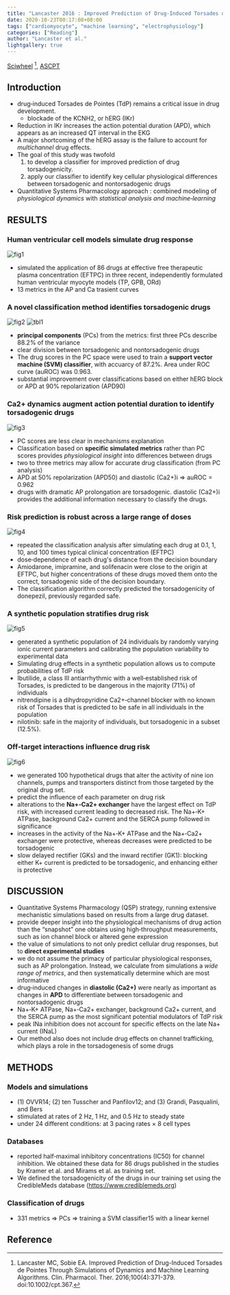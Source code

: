 ```yaml
---
title: "Lancaster 2016 : Improved Prediction of Drug‐Induced Torsades de Pointes Through Simulations of Dynamics and Machine Learning Algorithms"
date: 2020-10-23T00:17:08+08:00
tags: ["cardiomyocyte", "machine learning", "electrophysiology"]
categories: ["Reading"]
author: "Lancaster et al."
lightgallery: true
---
```


[Sciwheel](https://sciwheel.com/work/#/items/5876765) [^Lancaster2016],  [ASCPT](https://ascpt.onlinelibrary.wiley.com/doi/full/10.1002/cpt.367)

<!--more-->

## Introduction

* drug‐induced Torsades de Pointes (TdP) remains a critical issue in drug development.
    * blockade of the KCNH2, or hERG (IKr)
* Reduction in IKr increases the action potential duration (APD), which appears as an increased QT interval in the EKG
* A major shortcoming of the hERG assay is the failure to account for *multichannel* drug effects.
* The goal of this study was twofold
    1. to develop a classifier for improved prediction of drug torsadogenicity.
    2. apply our classifier to identify key cellular physiological differences between torsadogenic and nontorsadogenic drugs
* Quantitative Systems Pharmacology approach : combined modeling of *physiological dynamics* with *statistical analysis and machine‐learning*

## RESULTS
### Human ventricular cell models simulate drug response
![fig1](https://user-images.githubusercontent.com/40054455/86700407-add54b00-c043-11ea-9fef-64213bfa14fc.jpg)

*  simulated the application of 86 drugs at effective free therapeutic plasma concentration (EFTPC) in three recent, independently formulated human ventricular myocyte models (TP, GPB, ORd)
* 13 metrics in the AP and Ca trasient curves

### A novel classification method identifies torsadogenic drugs
![fig2](https://user-images.githubusercontent.com/40054455/86700411-af067800-c043-11ea-9848-ae91d835637d.jpg)
![tbl1](https://user-images.githubusercontent.com/40054455/86700453-b6c61c80-c043-11ea-8ef5-074d150429e1.png)

* **principal components** (PCs) from the metrics: first three PCs describe 88.2% of the variance
* clear division between torsadogenic and nontorsadogenic drugs
* The drug scores in the PC space were used to train a **support vector machine (SVM) classifier**, with accuarcy of 87.2%. Area under ROC curve (auROC) was 0.963.
* substantial improvement over classifications based on either hERG block or APD at 90% repolarization (APD90)

### Ca2+ dynamics augment action potential duration to identify torsadogenic drugs
![fig3](https://user-images.githubusercontent.com/40054455/86700418-af9f0e80-c043-11ea-8175-3bb6b16546fe.jpg)

* PC scores are less clear in mechanisms explanation
* Classification based on **specific simulated metrics** rather than PC scores provides *physiological insight* into differences between drugs
* two to three metrics may allow for accurate drug classification (from PC analysis)
* APD at 50% repolarization (APD50) and diastolic (Ca2+)i => auROC = 0.962
* drugs with dramatic AP prolongation are torsadogenic. diastolic (Ca2+)i provides the additional information necessary to classify the drugs.

### Risk prediction is robust across a large range of doses
![fig4](https://user-images.githubusercontent.com/40054455/86700424-b0d03b80-c043-11ea-8756-210b42dbd2b8.jpg)

* repeated the classification analysis after simulating each drug at 0.1, 1, 10, and 100 times typical clinical concentration (EFTPC)
* dose‐dependence of each drug's distance from the decision boundary
* Amiodarone, imipramine, and solifenacin were close to the origin at EFTPC, but higher concentrations of these drugs moved them onto the correct, torsadogenic side of the decision boundary.
* The classification algorithm correctly predicted the torsadogenicity of donepezil, previously regarded safe.

### A synthetic population stratifies drug risk
![fig5](https://user-images.githubusercontent.com/40054455/86700439-b3329580-c043-11ea-9c79-be9e774bfdfb.jpg)

* generated a synthetic population of 24 individuals by randomly varying ionic current parameters and calibrating the population variability to experimental data
* Simulating drug effects in a synthetic population allows us to compute probabilities of TdP risk
* Ibutilide, a class III antiarrhythmic with a well‐established risk of Torsades, is predicted to be dangerous in the majority (71%) of individuals
* nitrendipine is a dihydropyridine Ca2+‐channel blocker with no known risk of Torsades that is predicted to be safe in all individuals in the population
* nilotinib: safe in the majority of individuals, but torsadogenic in a subset (12.5%).

### Off‐target interactions influence drug risk
![fig6](https://user-images.githubusercontent.com/40054455/86700447-b463c280-c043-11ea-95a0-7fb6452f1a98.jpg)

* we generated 100 hypothetical drugs that alter the activity of nine ion channels, pumps and transporters distinct from those targeted by the original drug set.
* predict the influence of each parameter on drug risk
* alterations to the **Na+‐Ca2+ exchanger** have the largest effect on TdP risk, with increased current leading to decreased risk. The Na+‐K+ ATPase, background Ca2+ current and the SERCA pump followed in significance
* increases in the activity of the Na+‐K+ ATPase and the Na+‐Ca2+ exchanger were protective, whereas decreases were predicted to be torsadogenic
* slow delayed rectifier (GKs) and the inward rectifier (GK1): blocking either K+ current is predicted to be torsadogenic, and enhancing either is protective

## DISCUSSION
* Quantitative Systems Pharmacology (QSP) strategy, running extensive mechanistic simulations based on results from a large drug dataset.
* provide deeper insight into the physiological mechanisms of drug action than the “snapshot” one obtains using high‐throughput measurements, such as ion channel block or altered gene expression
* the value of simulations to not only predict cellular drug responses, but to **direct experimental studies**
* we do not assume the primacy of particular physiological responses, such as AP prolongation. Instead, we calculate from simulations a *wide range of metrics*, and then systematically determine which are most informative
* drug‐induced changes in **diastolic (Ca2+)** were nearly as important as changes in **APD** to differentiate between torsadogenic and nontorsadogenic drugs
* Na+‐K+ ATPase, Na+‐Ca2+ exchanger, background Ca2+ current, and the SERCA pump as the most significant potential modulators of TdP risk
* peak INa inhibition does not account for specific effects on the late Na+ current (INaL)
* Our method also does not include drug effects on channel trafficking, which plays a role in the torsadogenesis of some drugs

## METHODS
### Models and simulations
* (1) OVVR14; (2) ten Tusscher and Panfilov12; and (3) Grandi, Pasqualini, and Bers
* stimulated at rates of 2 Hz, 1 Hz, and 0.5 Hz to steady state
* under 24 different conditions: at 3 pacing rates × 8 cell types

### Databases
* reported half‐maximal inhibitory concentrations (IC50) for channel inhibition. We obtained these data for 86 drugs published in the studies by Kramer et al. and Mirams et al. as training set.
* We defined the torsadogenicity of the drugs in our training set using the CredibleMeds database (https://www.crediblemeds.org)

### Classification of drugs
* 331 metrics => PCs => training a SVM classifier15 with a linear kernel

## Reference
[^Lancaster2016]: Lancaster MC, Sobie EA. Improved Prediction of Drug-Induced Torsades de Pointes Through Simulations of Dynamics and Machine Learning Algorithms. Clin. Pharmacol. Ther. 2016;100(4):371-379. doi:10.1002/cpt.367.
